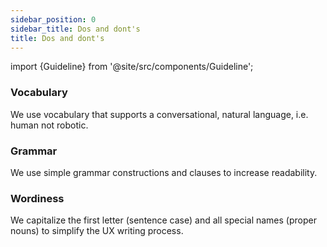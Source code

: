 ```yaml
---
sidebar_position: 0
sidebar_title: Dos and dont's
title: Dos and dont's
---
```


import {Guideline} from '@site/src/components/Guideline';

### Vocabulary

We use vocabulary that supports a conversational, natural language, i.e. human not robotic.

<div class="d-flex flex-wrap">
<span class="m-2">
<Guideline do label='American English'></Guideline>
<Guideline do label='User-specific terminology'></Guideline>
<Guideline do label='Repetition in the same product: create + create + create'></Guideline>
<Guideline do label='Short words: help, support'></Guideline>
<Guideline do label='Buttons with 1 or 2 words'></Guideline>
<Guideline do label='Gender-neutral words: you, your, yours, we, us, our/s'></Guideline>
<Guideline do label='Anomaly, event, event type, mobile device'></Guideline>
<Guideline do label='Predictable words: save, delete, add, renew, train, model, use'></Guideline>
<Guideline do label={"Context-based: 'please' and ‘sorry’ only for inconvenient/unplanned events"}></Guideline>
</span>

<span class="m-2">
<Guideline do={false} label='Other Englishes unless explicitly requested'></Guideline>
<Guideline do={false} label='Buzz words, jargon, jokes: oops! Uh oh, we lost your data!'></Guideline>
<Guideline do={false} label='Synonyms in the same product: make + build + create'></Guideline>
<Guideline do={false} label='Long words: assistance'></Guideline>
<Guideline do={false} label='Wordy buttons with additional adjectives or adverbs: Click here to quickly save'></Guideline>
<Guideline do={false} label='Gender-specific words: he, she, his, hers, him, salesman'></Guideline>
<Guideline do={false} label='Problem, issue, smartphone'></Guideline>
<Guideline do={false} label='Vague words: should, might, may, would, could'></Guideline>
<Guideline do={false} label={"Using 'please' to request basic user actions: Please enter username"}></Guideline>
</span>
</div>

### Grammar

We use simple grammar constructions and clauses to increase readability.

<div class="d-flex flex-wrap">
<span class="m-2">
<Guideline do label='Active voice: Configuration file opens.'></Guideline>
<Guideline do label='Present simple tense: click, upload, browse'></Guideline>
<Guideline do label='Simple verb forms to confirm actions: File loaded. File will load.'></Guideline>
<Guideline do label={"Positive contractions: you'll, we’ve"}></Guideline>
<Guideline do label='Siemens as singular: Siemens has/is'></Guideline>
<Guideline do label='Single clauses: Browse log file.'></Guideline>
</span>

<span class="m-2">
<Guideline do={false} label='Passive voice: Configuration file is opened.'></Guideline>
<Guideline do={false} label='Complex tenses: clicking, being clicked, was clicking, had been clicked'></Guideline>
<Guideline do={false} label='Complex verb forms: File is going to be loaded. File has been loaded.'></Guideline>
<Guideline do={false} label={"Negative contractions: can’t, won't"}></Guideline>
<Guideline do={false} label={"Siemenss / Siemens' / Siemens's are"}></Guideline>
<Guideline do={false} label='Multiple and complex clauses: Browse to the file in which the log has been inputted. '></Guideline>
</span>
</div>

### Wordiness

We capitalize the first letter (sentence case) and all special names (proper nouns) to simplify the UX writing process.

<div class="d-flex flex-wrap">
<span class="m-2">
<Guideline do label='Capitalize the first word and any proper noun: Contact your Siemens support.'></Guideline>
<Guideline do label='Capital letters for logos, products, roles, titles: MindSphere, eBR, SIMATIC'></Guideline>
<Guideline do label='OK'></Guideline>
<Guideline do label='n/a or N/A'></Guideline>
<Guideline do label='Capital letter after colons: Log in'></Guideline>
<Guideline do label='Capital letters after each bullet point in lists'></Guideline>
<Guideline do label='Capitalize functions when referred to in a text: Allocate users in User management'></Guideline>
</span>

<span class="m-2">
<Guideline do={false} label='Capitalize everything: Contact Your Siemens Support.'></Guideline>
<Guideline do={false} label='No changing the casing of a product: Mindsphere, Ebr, Simatic'></Guideline>
<Guideline do={false} label='Ok or Okay'></Guideline>
<Guideline do={false} label='N/a, n.a., N.A.'></Guideline>
<Guideline do={false} label='Small letter after colons: log in'></Guideline>
<Guideline do={false} label='Small letters after each bullet point in lists'></Guideline>
<Guideline do={false} label='Inconsistent upper and lower casing for functions: Allocate users in user management'></Guideline>
</span>
</div>
